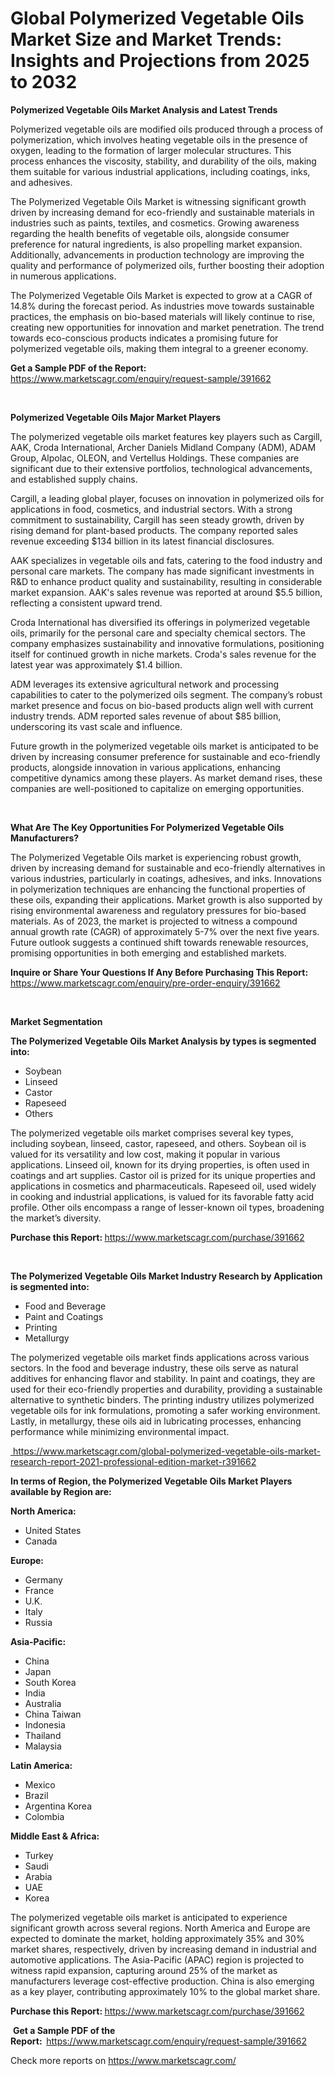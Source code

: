 <p><h1>Global Polymerized Vegetable Oils Market Size and Market Trends: Insights and Projections from 2025 to 2032</h1></p><p><strong>Polymerized Vegetable Oils Market Analysis and Latest Trends</strong></p>
<p><p>Polymerized vegetable oils are modified oils produced through a process of polymerization, which involves heating vegetable oils in the presence of oxygen, leading to the formation of larger molecular structures. This process enhances the viscosity, stability, and durability of the oils, making them suitable for various industrial applications, including coatings, inks, and adhesives. </p><p>The Polymerized Vegetable Oils Market is witnessing significant growth driven by increasing demand for eco-friendly and sustainable materials in industries such as paints, textiles, and cosmetics. Growing awareness regarding the health benefits of vegetable oils, alongside consumer preference for natural ingredients, is also propelling market expansion. Additionally, advancements in production technology are improving the quality and performance of polymerized oils, further boosting their adoption in numerous applications.</p><p>The Polymerized Vegetable Oils Market is expected to grow at a CAGR of 14.8% during the forecast period. As industries move towards sustainable practices, the emphasis on bio-based materials will likely continue to rise, creating new opportunities for innovation and market penetration. The trend towards eco-conscious products indicates a promising future for polymerized vegetable oils, making them integral to a greener economy.</p></p>
<p><strong>Get a Sample PDF of the Report:&nbsp;</strong> <a href="https://www.marketscagr.com/enquiry/request-sample/391662?utm_campaign=1789&utm_medium=2&utm_source=Github&utm_content=ia&utm_term=16012025&utm_id=polymerized-vegetable-oils">https://www.marketscagr.com/enquiry/request-sample/391662</a></p>
<p>&nbsp;</p>
<p><strong>Polymerized Vegetable Oils Major Market Players</strong></p>
<p><p>The polymerized vegetable oils market features key players such as Cargill, AAK, Croda International, Archer Daniels Midland Company (ADM), ADAM Group, Alpolac, OLEON, and Vertellus Holdings. These companies are significant due to their extensive portfolios, technological advancements, and established supply chains.</p><p>Cargill, a leading global player, focuses on innovation in polymerized oils for applications in food, cosmetics, and industrial sectors. With a strong commitment to sustainability, Cargill has seen steady growth, driven by rising demand for plant-based products. The company reported sales revenue exceeding $134 billion in its latest financial disclosures.</p><p>AAK specializes in vegetable oils and fats, catering to the food industry and personal care markets. The company has made significant investments in R&D to enhance product quality and sustainability, resulting in considerable market expansion. AAK's sales revenue was reported at around $5.5 billion, reflecting a consistent upward trend.</p><p>Croda International has diversified its offerings in polymerized vegetable oils, primarily for the personal care and specialty chemical sectors. The company emphasizes sustainability and innovative formulations, positioning itself for continued growth in niche markets. Croda's sales revenue for the latest year was approximately $1.4 billion.</p><p>ADM leverages its extensive agricultural network and processing capabilities to cater to the polymerized oils segment. The company’s robust market presence and focus on bio-based products align well with current industry trends. ADM reported sales revenue of about $85 billion, underscoring its vast scale and influence.</p><p>Future growth in the polymerized vegetable oils market is anticipated to be driven by increasing consumer preference for sustainable and eco-friendly products, alongside innovation in various applications, enhancing competitive dynamics among these players. As market demand rises, these companies are well-positioned to capitalize on emerging opportunities.</p></p>
<p>&nbsp;</p>
<p><strong>What Are The Key Opportunities For Polymerized Vegetable Oils Manufacturers?</strong></p>
<p><p>The Polymerized Vegetable Oils market is experiencing robust growth, driven by increasing demand for sustainable and eco-friendly alternatives in various industries, particularly in coatings, adhesives, and inks. Innovations in polymerization techniques are enhancing the functional properties of these oils, expanding their applications. Market growth is also supported by rising environmental awareness and regulatory pressures for bio-based materials. As of 2023, the market is projected to witness a compound annual growth rate (CAGR) of approximately 5-7% over the next five years. Future outlook suggests a continued shift towards renewable resources, promising opportunities in both emerging and established markets.</p></p>
<p><strong>Inquire or Share Your Questions If Any Before Purchasing This Report:</strong> <a href="https://www.marketscagr.com/enquiry/pre-order-enquiry/391662?utm_campaign=1789&utm_medium=2&utm_source=Github&utm_content=ia&utm_term=16012025&utm_id=polymerized-vegetable-oils">https://www.marketscagr.com/enquiry/pre-order-enquiry/391662</a></p>
<p>&nbsp;</p>
<p><strong>Market Segmentation</strong></p>
<p><strong>The Polymerized Vegetable Oils Market Analysis by types is segmented into:</strong></p>
<p><ul><li>Soybean</li><li>Linseed</li><li>Castor</li><li>Rapeseed</li><li>Others</li></ul></p>
<p><p>The polymerized vegetable oils market comprises several key types, including soybean, linseed, castor, rapeseed, and others. Soybean oil is valued for its versatility and low cost, making it popular in various applications. Linseed oil, known for its drying properties, is often used in coatings and art supplies. Castor oil is prized for its unique properties and applications in cosmetics and pharmaceuticals. Rapeseed oil, used widely in cooking and industrial applications, is valued for its favorable fatty acid profile. Other oils encompass a range of lesser-known oil types, broadening the market’s diversity.</p></p>
<p><strong>Purchase this Report:&nbsp;</strong><a href="https://www.marketscagr.com/purchase/391662?utm_campaign=1789&utm_medium=2&utm_source=Github&utm_content=ia&utm_term=16012025&utm_id=polymerized-vegetable-oils">https://www.marketscagr.com/purchase/391662</a></p>
<p>&nbsp;</p>
<p><strong>The Polymerized Vegetable Oils Market Industry Research by Application is segmented into:</strong></p>
<p><ul><li>Food and Beverage</li><li>Paint and Coatings</li><li>Printing</li><li>Metallurgy</li></ul></p>
<p><p>The polymerized vegetable oils market finds applications across various sectors. In the food and beverage industry, these oils serve as natural additives for enhancing flavor and stability. In paint and coatings, they are used for their eco-friendly properties and durability, providing a sustainable alternative to synthetic binders. The printing industry utilizes polymerized vegetable oils for ink formulations, promoting a safer working environment. Lastly, in metallurgy, these oils aid in lubricating processes, enhancing performance while minimizing environmental impact.</p></p>
<p><a href="https://www.marketscagr.com/global-polymerized-vegetable-oils-market-research-report-2021-professional-edition-market-r391662?utm_campaign=1789&utm_medium=2&utm_source=Github&utm_content=ia&utm_term=16012025&utm_id=polymerized-vegetable-oils">&nbsp;https://www.marketscagr.com/global-polymerized-vegetable-oils-market-research-report-2021-professional-edition-market-r391662</a></p>
<p><strong>In terms of Region, the Polymerized Vegetable Oils Market Players available by Region are:</strong></p>
<p>
    <p> <strong> North America: </strong>
        <ul>
            <li>United States</li>
            <li>Canada</li>
        </ul>
        </p> 
    <p> <strong> Europe: </strong>
        <ul>
            <li>Germany</li>
            <li>France</li>
            <li>U.K.</li>
            <li>Italy</li>
            <li>Russia</li>
        </ul>
        </p> 
    <p> <strong> Asia-Pacific: </strong>
        <ul>
            <li>China</li>
            <li>Japan</li>
            <li>South Korea</li>
            <li>India</li>
            <li>Australia</li>
            <li>China Taiwan</li>
            <li>Indonesia</li>
            <li>Thailand</li>
            <li>Malaysia</li>
        </ul>
        </p> 
    <p> <strong> Latin America: </strong>
        <ul>
            <li>Mexico</li>
            <li>Brazil</li>
            <li>Argentina Korea</li>
            <li>Colombia</li>
        </ul>
        </p> 
    <p> <strong> Middle East & Africa: </strong>
        <ul>
            <li>Turkey</li>
            <li>Saudi</li>
            <li>Arabia</li>
            <li>UAE</li>
            <li>Korea</li>
        </ul>
    </p>
    </p>
<p><p>The polymerized vegetable oils market is anticipated to experience significant growth across several regions. North America and Europe are expected to dominate the market, holding approximately 35% and 30% market shares, respectively, driven by increasing demand in industrial and automotive applications. The Asia-Pacific (APAC) region is projected to witness rapid expansion, capturing around 25% of the market as manufacturers leverage cost-effective production. China is also emerging as a key player, contributing approximately 10% to the global market share.</p></p>
<p><strong>Purchase this Report: </strong><a href="https://www.marketscagr.com/purchase/391662?utm_campaign=1789&utm_medium=2&utm_source=Github&utm_content=ia&utm_term=16012025&utm_id=polymerized-vegetable-oils">https://www.marketscagr.com/purchase/391662</a></p>
<p>&nbsp;<strong>Get a Sample PDF of the Report:&nbsp;&nbsp;</strong><a href="https://www.marketscagr.com/enquiry/request-sample/391662?utm_campaign=1789&utm_medium=2&utm_source=Github&utm_content=ia&utm_term=16012025&utm_id=polymerized-vegetable-oils">https://www.marketscagr.com/enquiry/request-sample/391662</a></p>
<p><strong></strong></p>
<p>Check more reports on <a href="https://www.marketscagr.com/?utm_campaign=1789&utm_medium=2&utm_source=Github&utm_content=ia&utm_term=16012025&utm_id=polymerized-vegetable-oils">https://www.marketscagr.com/</a></p>